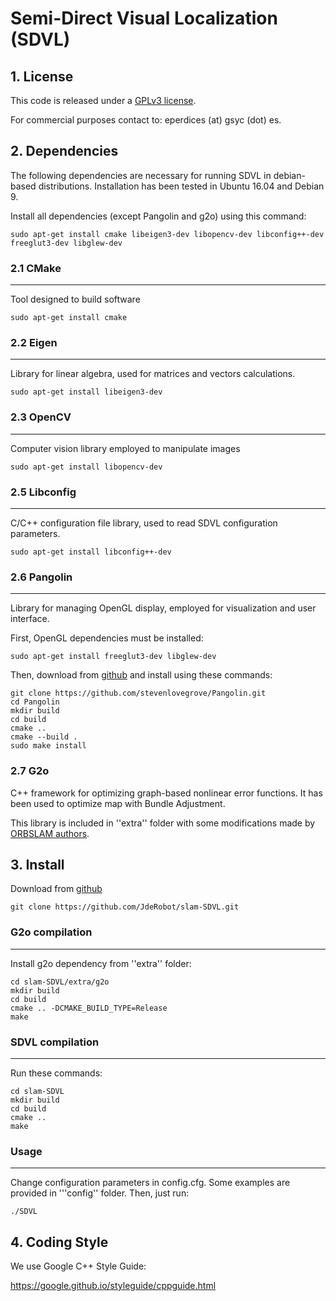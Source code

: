 # Semi-Direct Visual Localization (SDVL)

## 1. License

This code is released under a [GPLv3 license](https://www.gnu.org/licenses/gpl-3.0.en.html).

For commercial purposes contact to: eperdices (at) gsyc (dot) es.

## 2. Dependencies

The following dependencies are necessary for running SDVL in debian-based distributions. Installation has been tested in Ubuntu 16.04 and Debian 9.

Install all dependencies (except Pangolin and g2o) using this command:

```
sudo apt-get install cmake libeigen3-dev libopencv-dev libconfig++-dev freeglut3-dev libglew-dev
```

### 2.1 CMake
---

Tool designed to build software

```
sudo apt-get install cmake
```

### 2.2 Eigen
---

Library for linear algebra, used for matrices and vectors calculations.

```
sudo apt-get install libeigen3-dev 
```

### 2.3 OpenCV
---

Computer vision library employed to manipulate images

```
sudo apt-get install libopencv-dev
```

### 2.5 Libconfig
---

C/C++ configuration file library, used to read SDVL configuration parameters.

```
sudo apt-get install libconfig++-dev 
```

### 2.6 Pangolin
---

Library for managing OpenGL display, employed for visualization and user interface.

First, OpenGL dependencies must be installed:

```
sudo apt-get install freeglut3-dev libglew-dev
```

Then, download from [github](https://github.com/stevenlovegrove/Pangolin) and install using these commands:

```
git clone https://github.com/stevenlovegrove/Pangolin.git
cd Pangolin
mkdir build
cd build
cmake ..
cmake --build .
sudo make install
```

### 2.7 G2o

C++ framework for optimizing graph-based nonlinear error functions. It has been used to optimize map with Bundle Adjustment.

This library is included in ''extra'' folder with some modifications made by [ORBSLAM authors](https://github.com/raulmur/ORB_SLAM2).

## 3. Install

Download from [github](https://github.com/JdeRobot/slam)

```
git clone https://github.com/JdeRobot/slam-SDVL.git
```

### G2o compilation
---

Install g2o dependency from ''extra'' folder:

```
cd slam-SDVL/extra/g2o
mkdir build
cd build
cmake .. -DCMAKE_BUILD_TYPE=Release
make
```

### SDVL compilation
---

Run these commands:

```
cd slam-SDVL
mkdir build
cd build
cmake ..
make
```

### Usage
---

Change configuration parameters in config.cfg. Some examples are provided in '''config'' folder. Then, just run:

```
./SDVL
```

## 4. Coding Style

We use Google C++ Style Guide:

https://google.github.io/styleguide/cppguide.html
